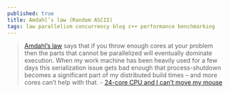 ```yaml
---
published: true
title: Amdahl’s law (Random ASCII)
tags: law parallelism concurrency blog c++ performance benchmarking
---
```

> [Amdahl’s law](https://en.wikipedia.org/wiki/Amdahl%27s_law) says that if you throw enough cores at your problem then the parts that cannot be parallelized will eventually dominate execution. When my work machine has been heavily used for a few days this serialization issue gets bad enough that process-shutdown becomes a significant part of my distributed build times – and more cores can’t help with that. - [24-core CPU and I can’t move my mouse](https://randomascii.wordpress.com/2017/07/09/24-core-cpu-and-i-cant-move-my-mouse/)


